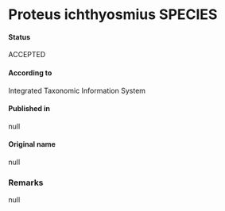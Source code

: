 Proteus ichthyosmius SPECIES
=======

#### Status
ACCEPTED

#### According to
Integrated Taxonomic Information System

#### Published in
null

#### Original name
null

### Remarks
null